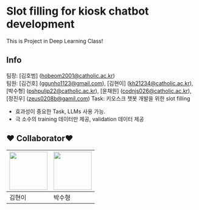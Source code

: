 # Slot filling for kiosk chatbot development

This is Project in Deep Learning Class!

## Info
팀장: [김호범] (hobeom2001@catholic.ac.kr) <br>
팀원: [김건호] (ggunho1123@gmail.com), [김현이] (kh21234@catholic.ac.kr), [박수형] (pshpulip22@catholic.ac.kr), [윤채원] (codnjs026@catholic.ac.kr), [정진우] (zeus0208b@gamil.com)
Task: 키오스크 챗봇 개발을 위한 slot filling
* 효과성이 중요한 Task, LLMs 사용 가능.
* 극 소수의 training 데이터만 제공, validation 데이터 제공



## :heart: Collaborator:heart:
   
|[<img src="https://user-images.githubusercontent.com/101535851/197529689-8f333988-5396-4528-862f-78143f94e0de.png" width = 100>](https://github.com/hye0n22)|[<img src="https://avatars.githubusercontent.com/u/115800583?v=4" width = 100>](https://github.com/Coding-Child)|
|-|-|
|김현이|박수형|
